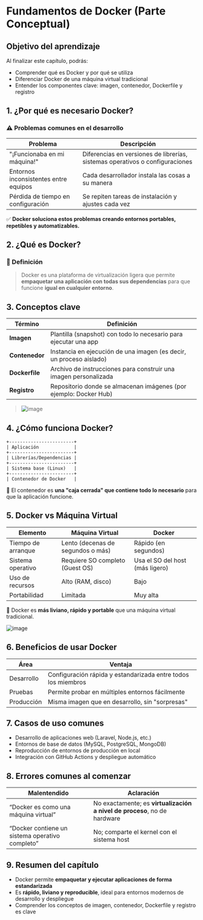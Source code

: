 # Fundamentos de Docker (Parte Conceptual)

## Objetivo del aprendizaje

Al finalizar este capítulo, podrás:

* Comprender qué es Docker y por qué se utiliza
* Diferenciar Docker de una máquina virtual tradicional
* Entender los componentes clave: imagen, contenedor, Dockerfile y registro

## 1. ¿Por qué es necesario Docker?

### ⚠️ Problemas comunes en el desarrollo

| Problema                              | Descripción                                                                  |
| ------------------------------------- | ---------------------------------------------------------------------------- |
| "¡Funcionaba en mi máquina!"          | Diferencias en versiones de librerías, sistemas operativos o configuraciones |
| Entornos inconsistentes entre equipos | Cada desarrollador instala las cosas a su manera                             |
| Pérdida de tiempo en configuración    | Se repiten tareas de instalación y ajustes cada vez                          |

✅ **Docker soluciona estos problemas creando entornos portables, repetibles y automatizables.**

## 2. ¿Qué es Docker?

### 🐳 Definición

> Docker es una plataforma de virtualización ligera que permite **empaquetar una aplicación con todas sus dependencias** para que funcione **igual en cualquier entorno**.


## 3. Conceptos clave

| Término        | Definición                                                          |
| -------------- | ------------------------------------------------------------------- |
| **Imagen**     | Plantilla (snapshot) con todo lo necesario para ejecutar una app    |
| **Contenedor** | Instancia en ejecución de una imagen (es decir, un proceso aislado) |
| **Dockerfile** | Archivo de instrucciones para construir una imagen personalizada    |
| **Registro**   | Repositorio donde se almacenan imágenes (por ejemplo: Docker Hub)   |

> ![image](https://github.com/user-attachments/assets/caf06c80-351d-4e44-8029-3390beec98f6)

## 4. ¿Cómo funciona Docker?

```
+------------------------+
| Aplicación             |
+------------------------+
| Librerías/Dependencias |
+------------------------+
| Sistema base (Linux)   |
+------------------------+
| Contenedor de Docker   |
```

🔎 El contenedor es **una "caja cerrada" que contiene todo lo necesario** para que la aplicación funcione.

## 5. Docker vs Máquina Virtual

| Elemento           | Máquina Virtual                   | Docker                          |
| ------------------ | --------------------------------- | ------------------------------- |
| Tiempo de arranque | Lento (decenas de segundos o más) | Rápido (en segundos)            |
| Sistema operativo  | Requiere SO completo (Guest OS)   | Usa el SO del host (más ligero) |
| Uso de recursos    | Alto (RAM, disco)                 | Bajo                            |
| Portabilidad       | Limitada                          | Muy alta                        |

📌 Docker es **más liviano, rápido y portable** que una máquina virtual tradicional.

![image](https://github.com/user-attachments/assets/fc73b853-1b2e-496f-a8f3-235b0e55a615)


## 6. Beneficios de usar Docker

| Área           | Ventaja                                                             |
| -------------- | ------------------------------------------------------------------- |
| Desarrollo     | Configuración rápida y estandarizada entre todos los miembros       |
| Pruebas        | Permite probar en múltiples entornos fácilmente                     |
| Producción     | Misma imagen que en desarrollo, sin "sorpresas"                     |

## 7. Casos de uso comunes

* Desarrollo de aplicaciones web (Laravel, Node.js, etc.)
* Entornos de base de datos (MySQL, PostgreSQL, MongoDB)
* Reproducción de entornos de producción en local
* Integración con GitHub Actions y despliegue automático

## 8. Errores comunes al comenzar

| Malentendido                                    | Aclaración                                                                     |
| ----------------------------------------------- | ------------------------------------------------------------------------------ |
| “Docker es como una máquina virtual”            | No exactamente; es **virtualización a nivel de proceso**, no de hardware       |
| “Docker contiene un sistema operativo completo” | No; comparte el kernel con el sistema host                                     |

## 9. Resumen del capítulo

* Docker permite **empaquetar y ejecutar aplicaciones de forma estandarizada**
* Es **rápido, liviano y reproducible**, ideal para entornos modernos de desarrollo y despliegue
* Comprender los conceptos de imagen, contenedor, Dockerfile y registro es clave
